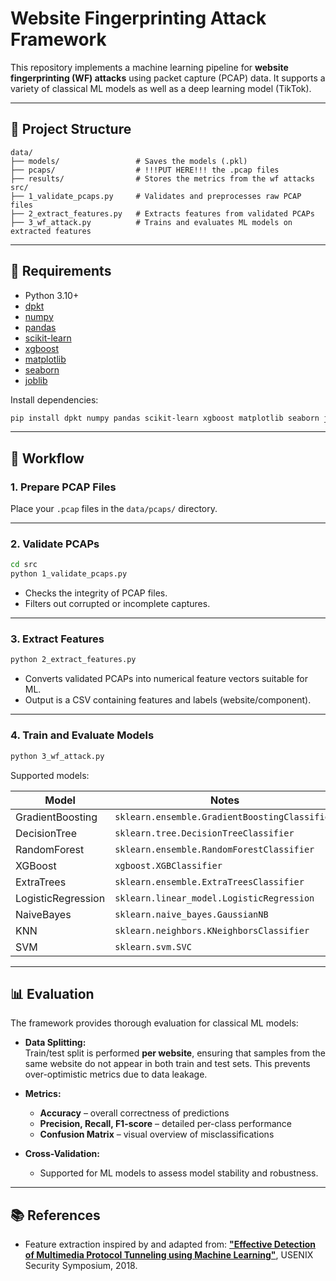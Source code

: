 # Website Fingerprinting Attack Framework

This repository implements a machine learning pipeline for **website fingerprinting (WF) attacks** using packet capture (PCAP) data. It supports a variety of classical ML models as well as a deep learning model (TikTok).

---

## 📁 Project Structure

```
data/
├── models/                 # Saves the models (.pkl) 
├── pcaps/                  # !!!PUT HERE!!! the .pcap files
├── results/                # Stores the metrics from the wf attacks
src/
├── 1_validate_pcaps.py     # Validates and preprocesses raw PCAP files
├── 2_extract_features.py   # Extracts features from validated PCAPs
├── 3_wf_attack.py          # Trains and evaluates ML models on extracted features
````

---

## 📝 Requirements

- Python 3.10+
- [dpkt](https://pypi.org/project/dpkt/)
- [numpy](https://numpy.org/)
- [pandas](https://pandas.pydata.org/)
- [scikit-learn](https://scikit-learn.org/)
- [xgboost](https://xgboost.readthedocs.io/)
- [matplotlib](https://matplotlib.org/)
- [seaborn](https://seaborn.pydata.org/)
- [joblib](https://joblib.readthedocs.io/)

Install dependencies:

```bash
pip install dpkt numpy pandas scikit-learn xgboost matplotlib seaborn joblib
````

---

## 🧩 Workflow

### 1. Prepare PCAP Files

Place your `.pcap` files in the `data/pcaps/` directory.

--- 

### 2. Validate PCAPs

```bash
cd src
python 1_validate_pcaps.py
```

* Checks the integrity of PCAP files.
* Filters out corrupted or incomplete captures.

---

### 3. Extract Features

```bash
python 2_extract_features.py
```

* Converts validated PCAPs into numerical feature vectors suitable for ML.
* Output is a CSV containing features and labels (website/component).

---

### 4. Train and Evaluate Models

```bash
python 3_wf_attack.py
```

Supported models:

| Model              | Notes                                         |
| ------------------ | --------------------------------------------- |
| GradientBoosting   | `sklearn.ensemble.GradientBoostingClassifier` |
| DecisionTree       | `sklearn.tree.DecisionTreeClassifier`         |
| RandomForest       | `sklearn.ensemble.RandomForestClassifier`     |
| XGBoost            | `xgboost.XGBClassifier`                       |
| ExtraTrees         | `sklearn.ensemble.ExtraTreesClassifier`       |
| LogisticRegression | `sklearn.linear_model.LogisticRegression`     |
| NaiveBayes         | `sklearn.naive_bayes.GaussianNB`              |
| KNN                | `sklearn.neighbors.KNeighborsClassifier`      |
| SVM                | `sklearn.svm.SVC`                             |
---

## 📊 Evaluation

The framework provides thorough evaluation for classical ML models:

- **Data Splitting:**  
  Train/test split is performed **per website**, ensuring that samples from the same website do not appear in both train and test sets. This prevents over-optimistic metrics due to data leakage.

- **Metrics:**  
  - **Accuracy** – overall correctness of predictions  
  - **Precision, Recall, F1-score** – detailed per-class performance  
  - **Confusion Matrix** – visual overview of misclassifications

- **Cross-Validation:**  
  - Supported for ML models to assess model stability and robustness.

---

## 📚 References

* Feature extraction inspired by and adapted from: [**"Effective Detection of Multimedia Protocol Tunneling using Machine Learning"**](https://github.com/dmbb/MPTAnalysis/blob/master/CovertCastAnalysis/extractFeatures.py), USENIX Security Symposium, 2018.
